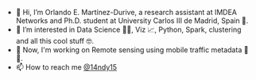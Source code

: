- 👋 Hi, I’m Orlando E. Martínez-Durive, a research assistant at IMDEA Networks and Ph.D. student at University Carlos III de Madrid, Spain 🤔.
- 👀 I’m interested in Data Science 👨‍💻, Viz 📈, Python, Spark, clustering and all this cool stuff 🤓.
- 🌱 Now, I'm working on Remote sensing using mobile traffic metadata 📱 📡.
- 📫 How to reach me [@14ndy15](https://twitter.com/14ndy15)

<!---
14ndy15/14ndy15 is a ✨ special ✨ repository because its `README.md` (this file) appears on your GitHub profile.
You can click the Preview link to take a look at your changes.
--->
